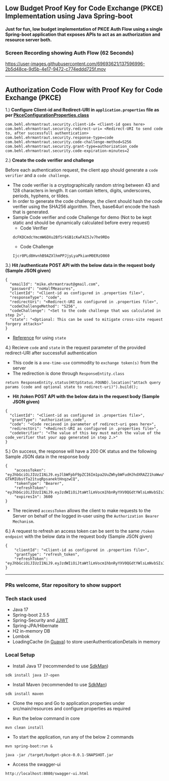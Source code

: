 ## Low Budget Proof Key for Code Exchange (PKCE) Implementation using Java Spring-boot
#### Just for fun, low budget implementation of PKCE Auth Flow using a single Spring-boot application that exposes APIs to act as an authorization and resource server both. 
### Screen Recording showing Auth Flow (62 Seconds)
https://user-images.githubusercontent.com/69693621/137596996-2b5d48ce-9d5b-4e17-9472-c774eddd725f.mov

---
## Authorization Code Flow with Proof Key for Code Exchange (PKCE)
1.) **Configure Client-id and Redirect-URI in `application.properties` file as per [PkceConfigurationProperties.class](https://github.com/hardikSinghBehl/budget-pkce-spring-boot/blob/main/src/main/java/com/behl/ehrmantraut/security/configuration/properties/PkceConfigurationProperties.java)**

```
com.behl.ehrmantraut.security.client-id= <Client-id goes here>
com.behl.ehrmantraut.security.redirect-uri= <Redirect-URI to send code to, after successfull authentication>
com.behl.ehrmantraut.security.response-type=code
com.behl.ehrmantraut.security.code-challenge-method=S256
com.behl.ehrmantraut.security.grant-type=authorization_code
com.behl.ehrmantraut.security.code-expiration-minutes=2
```

2.) **Create the code verifier and challenge**

  Before each authentication request, the client app should generate a `code verifier` and a `code challenge`. 
  * The code verifier is a cryptographically random string between 43 and 128 characters in length. It can contain letters, digits, underscores, periods, hyphens, or tildes.
  * In order to generate the code challenge, the client should hash the code verifier using the SHA256 algorithm. Then, base64url encode the hash that is generated.
  * Sample Code verifier and code Challenge for demo (Not to be kept static and should be dynamically calculated before every request)
    * Code Verifier
    ```
    dcFKDCmdcYmcmW6DXu2BfSrkGB1cKwFAI5Jv7he9RDo
    ```
    * Code Challenge
    ```
    Ijcr0PLd8HvnhB9AZXlhmPPJjyLyaPkianM0ERzD860
    ```

3.) **Hit /authenticate POST API with the below data in the request body (Sample JSON given)**

  ```
{
    "emailId": "mike.ehrmantraut@gmail.com",
    "password": "noHalfMeasures",
    "clientId": "<Client-id as configured in .properties file>",
    "responseType": "code",
    "redirectUri": "<Redirect-URI as configured in .properties file>",
    "codeChallengeMethod": "S256",
    "codeChallenge": "<Set to the code challenge that was calculated in step 2>",
    "state": "<Optional: This can be used to mitigate cross-site request forgery attacks>"
}
  ```
 * [Reference](https://datatracker.ietf.org/doc/html/rfc6749#section-10.12) for using `state`
 
4.) Recieve `code` and `state` in the request parameter of the provided redirect-URI after successfull authentication
  * This code is a `one-time-use` commodity to `exchange token(s)` from the server
  * The redirection is done through `ResponseEntity.class`
  
  ```
  return ResponseEntity.status(HttpStatus.FOUND).location("attach query params (code and optional state to redirect-uri)").build();
  ```
  
  * **Hit /token POST API with the below data in the request body (Sample JSON given)**
  ```
{
    "clientId": "<Client-id as configured in .properties file>",
    "grantType": "authorization_code",
    "code": "<Code recieved in parameter of redirect-uri goes here>",
    "redirectUri": "<Redirect-URI as configured in .properties file>",
    "codeVerifier": "<The value of this key must match the value of the code_verifier that your app generated in step 2.>"
}
  ```
  
5.) On success, the response will have a 200 OK status and the following Sample JSON data in the response body

```
{
    "accessToken": "eyJhbGciOiJIUzI1NiJ9.eyJlbWFpbF9pZCI6Im1pa2UuZWhybWFudHJhdXRAZ21haWwuY29tIiwic3ViIjoibWlrZS5laHJtYW50cmF1dEBnbWFpbC5jb20iLCJhY2NvdW50X2NyZWF0aW9uX3RpbWVzdGFtcCI6IjIwMjEtMTAtMTZUMTQ6NDM6MTguMDQ1MDgwIiwidXNlcl9pZCI6ImZiNTRhNjdlLWI5NWItNDM2OS1iNjExLTdmYjRlYTA0NGQ4NiIsImV4cCI6MTYzNDM5OTAyMiwiaWF0IjoxNjM0Mzk1NDIyfQ._hUb127nUzI-GTkMIUbstTa21tuqRpsanektHnqzwCQ",
    "tokenType": "Bearer",
    "refreshToken": "eyJhbGciOiJIUzI1NiJ9.eyJzdWIiOiJtaWtlLmVocm1hbnRyYXV0QGdtYWlsLmNvbSIsImV4cCI6MTYzNTY5MTQyMiwiaWF0IjoxNjM0Mzk1NDIyfQ.Lf7dQNSDZ9NUp6W4a8HwtZb0dWrgy9wpsxH4Pjb2VOg",
    "expiresIn": 3600
}
```
* The recieved `accessToken` allows the client to make requests to the Server on behalf of the logged in-user using the `Authorization Bearer Mechanism`.

6.) A request to refresh an access token can be sent to the same `/token endpoint` with the below data in the request body (Sample JSON given)
```
{
    "clientId": "<Client-id as configured in .properties file>",
    "grantType": "refresh_token",
    "refreshToken": "eyJhbGciOiJIUzI1NiJ9.eyJzdWIiOiJtaWtlLmVocm1hbnRyYXV0QGdtYWlsLmNvbSIsImV4cCI6MTYzNTY5MTQyMiwiaWF0IjoxNjM0Mzk1NDIyfQ.Lf7dQNSDZ9NUp6W4a8HwtZb0dWrgy9wpsxH4Pjb2VOg"
}
```
--- 

### PRs welcome, Star repository to show support
### Tech stack used
* Java 17
* Spring-boot 2.5.5
* Spring-Security and [JJWT](https://github.com/jwtk/jjwt)
* Spring-JPA/Hibernate
* H2 in-memory DB
* Lombok
* LoadingCache (in [Guava](https://github.com/google/guava)) to store userAuthenticationDetails in memory

### Local Setup
* Install Java 17 (recommended to use [SdkMan](https://sdkman.io))

`sdk install java 17-open`
* Install Maven (recommended to use [SdkMan](https://sdkman.io))

`sdk install maven`

* Clone the repo and Go to application.properties under src/main/resources and configure properties as required

* Run the below command in core

`mvn clean install`

* To start the application, run any of the below 2 commands

`mvn spring-boot:run &`

`java -jar /target/budget-pkce-0.0.1-SNAPSHOT.jar`

* Access the swagger-ui

`http://localhost:8080/swagger-ui.html`
